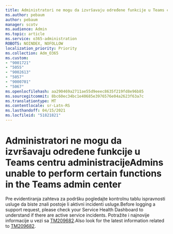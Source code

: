 ```yaml
---
title: Administratori ne mogu da izvršavaju određene funkcije u Teams centru administracije
ms.author: pebaum
author: pebaum
manager: scotv
ms.audience: Admin
ms.topic: article
ms.service: o365-administration
ROBOTS: NOINDEX, NOFOLLOW
localization_priority: Priority
ms.collection: Adm_O365
ms.custom:
- "9001721"
- "5055"
- "9002613"
- "5057"
- "9000701"
- "5067"
ms.openlocfilehash: aa290469a2711ae55d9eeec8635f219fd8e96b85
ms.sourcegitcommit: 8bc60ec34bc1e40685e3976576e04a2623f63a7c
ms.translationtype: MT
ms.contentlocale: sr-Latn-RS
ms.lasthandoff: 04/15/2021
ms.locfileid: "51821821"
---
```

# <a name="admins-unable-to-perform-certain-functions-in-the-teams-admin-center"></a><span data-ttu-id="de9fd-102">Administratori ne mogu da izvršavaju određene funkcije u Teams centru administracije</span><span class="sxs-lookup"><span data-stu-id="de9fd-102">Admins unable to perform certain functions in the Teams admin center</span></span>

<span data-ttu-id="de9fd-103">Pre evidentiranja zahteva za podršku pogledajte kontrolnu tablu ispravnosti usluge da biste znali postoje li aktivni incidenti usluge.</span><span class="sxs-lookup"><span data-stu-id="de9fd-103">Before logging a support request, please check your Service Health Dashboard to understand if there are active service incidents.</span></span> <span data-ttu-id="de9fd-104">Potražite i najnovije informacije u vezi sa [TM209682](https://admin.microsoft.com/AdminPortal/Home/#/servicehealth?eventid=TM209682).</span><span class="sxs-lookup"><span data-stu-id="de9fd-104">Also look for the latest information related to [TM209682](https://admin.microsoft.com/AdminPortal/Home/#/servicehealth?eventid=TM209682).</span></span>
